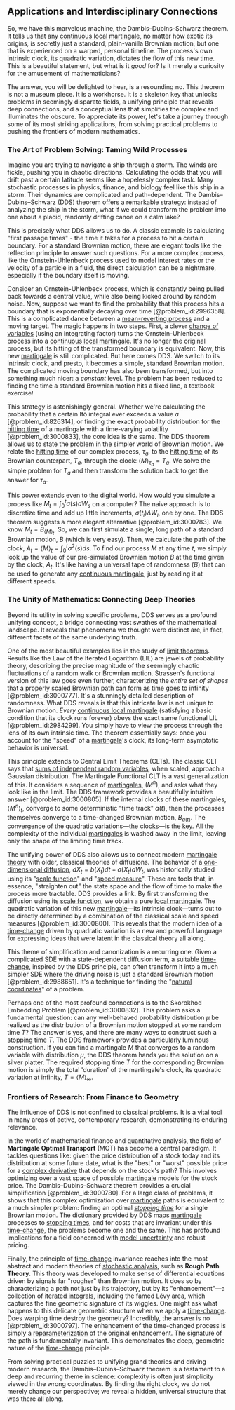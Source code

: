 ## Applications and Interdisciplinary Connections

So, we have this marvelous machine, the Dambis–Dubins–Schwarz theorem. It tells us that any [continuous local martingale](@article_id:188427), no matter how exotic its origins, is secretly just a standard, plain-vanilla Brownian motion, but one that is experienced on a warped, personal timeline. The process's own intrinsic clock, its quadratic variation, dictates the flow of this new time. This is a beautiful statement, but what is it *good* for? Is it merely a curiosity for the amusement of mathematicians?

The answer, you will be delighted to hear, is a resounding no. This theorem is not a museum piece. It is a workhorse. It is a skeleton key that unlocks problems in seemingly disparate fields, a unifying principle that reveals deep connections, and a conceptual lens that simplifies the complex and illuminates the obscure. To appreciate its power, let's take a journey through some of its most striking applications, from solving practical problems to pushing the frontiers of modern mathematics.

### The Art of Problem Solving: Taming Wild Processes

Imagine you are trying to navigate a ship through a storm. The winds are fickle, pushing you in chaotic directions. Calculating the odds that you will drift past a certain latitude seems like a hopelessly complex task. Many stochastic processes in physics, finance, and biology feel like this ship in a storm. Their dynamics are complicated and path-dependent. The Dambis–Dubins–Schwarz (DDS) theorem offers a remarkable strategy: instead of analyzing the ship in the storm, what if we could transform the problem into one about a placid, randomly drifting canoe on a calm lake?

This is precisely what DDS allows us to do. A classic example is calculating "first passage times" - the time it takes for a process to hit a certain boundary. For a standard Brownian motion, there are elegant tools like the reflection principle to answer such questions. For a more complex process, like the Ornstein-Uhlenbeck process used to model interest rates or the velocity of a particle in a fluid, the direct calculation can be a nightmare, especially if the boundary itself is moving.

Consider an Ornstein-Uhlenbeck process, which is constantly being pulled back towards a central value, while also being kicked around by random noise. Now, suppose we want to find the probability that this process hits a boundary that is exponentially decaying over time [@problem_id:2996358]. This is a complicated dance between a [mean-reverting process](@article_id:274444) and a moving target. The magic happens in two steps. First, a clever [change of variables](@article_id:140892) (using an integrating factor) turns the Ornstein-Uhlenbeck process into a [continuous local martingale](@article_id:188427). It's no longer the original process, but its hitting of the transformed boundary is equivalent. Now, this new [martingale](@article_id:145542) is still complicated. But here comes DDS. We switch to its intrinsic clock, and presto, it becomes a simple, standard Brownian motion. The complicated moving boundary has also been transformed, but into something much nicer: a *constant* level. The problem has been reduced to finding the time a standard Brownian motion hits a fixed line, a textbook exercise!

This strategy is astonishingly general. Whether we're calculating the probability that a certain Itô integral ever exceeds a value $a$ [@problem_id:826314], or finding the exact probability distribution for the [hitting time](@article_id:263670) of a martingale with a time-varying volatility [@problem_id:3000833], the core idea is the same. The DDS theorem allows us to state the problem in the simpler world of Brownian motion. We relate the [hitting time](@article_id:263670) of our complex process, $\tau_a$, to the [hitting time](@article_id:263670) of its Brownian counterpart, $T_a$, through the clock: $\langle M \rangle_{\tau_a} = T_a$. We solve the simple problem for $T_a$ and then transform the solution back to get the answer for $\tau_a$.

This power extends even to the digital world. How would you simulate a process like $M_t = \int_0^t \sigma(s) dW_s$ on a computer? The naive approach is to discretize time and add up little increments, $\sigma(t_i) \Delta W_i$, one by one. The DDS theorem suggests a more elegant alternative [@problem_id:3000783]. We know $M_t = B_{\langle M \rangle_t}$. So, we can first simulate a single, long path of a standard Brownian motion, $B$ (which is very easy). Then, we calculate the path of the clock, $A_t = \langle M \rangle_t = \int_0^t \sigma^2(s) ds$. To find our process $M$ at any time $t$, we simply look up the value of our pre-simulated Brownian motion $B$ at the time given by the clock, $A_t$. It's like having a universal tape of randomness ($B$) that can be used to generate any [continuous martingale](@article_id:184972), just by reading it at different speeds.

### The Unity of Mathematics: Connecting Deep Theories

Beyond its utility in solving specific problems, DDS serves as a profound unifying concept, a bridge connecting vast swathes of the mathematical landscape. It reveals that phenomena we thought were distinct are, in fact, different facets of the same underlying truth.

One of the most beautiful examples lies in the study of [limit theorems](@article_id:188085). Results like the Law of the Iterated Logarithm (LIL) are jewels of probability theory, describing the precise magnitude of the seemingly chaotic fluctuations of a random walk or Brownian motion. Strassen's functional version of this law goes even further, characterizing the *entire set of shapes* that a properly scaled Brownian path can form as time goes to infinity [@problem_id:3000777]. It's a stunningly detailed description of randomness. What DDS reveals is that this intricate law is not unique to Brownian motion. *Every* [continuous local martingale](@article_id:188427) (satisfying a basic condition that its clock runs forever) obeys the exact same functional LIL [@problem_id:2984299]. You simply have to view the process through the lens of its own intrinsic time. The theorem essentially says: once you account for the "speed" of a [martingale](@article_id:145542)'s clock, its long-term asymptotic behavior is universal.

This principle extends to Central Limit Theorems (CLTs). The classic CLT says that [sums of independent random variables](@article_id:275596), when scaled, approach a Gaussian distribution. The Martingale Functional CLT is a vast generalization of this. It considers a sequence of [martingales](@article_id:267285), $(M^n)$, and asks what they look like in the limit. The DDS framework provides a beautifully intuitive answer [@problem_id:3000805]. If the internal clocks of these martingales, $\langle M^n\rangle_t$, converge to some deterministic "time track" $a(t)$, then the processes themselves converge to a time-changed Brownian motion, $B_{a(t)}$. The convergence of the quadratic variations—the clocks—is the key. All the complexity of the individual [martingales](@article_id:267285) is washed away in the limit, leaving only the shape of the limiting time track.

The unifying power of DDS also allows us to connect modern [martingale theory](@article_id:266311) with older, classical theories of diffusions. The behavior of a [one-dimensional diffusion](@article_id:180826), $dX_t = b(X_t) dt + \sigma(X_t) dW_t$, was historically studied using its "[scale function](@article_id:200204)" and "[speed measure](@article_id:195936)". These are tools that, in essence, "straighten out" the state space and the flow of time to make the process more tractable. DDS provides a link. By first transforming the diffusion using its [scale function](@article_id:200204), we obtain a pure [local martingale](@article_id:203239). The quadratic variation of this new [martingale](@article_id:145542)—its intrinsic clock—turns out to be directly determined by a combination of the classical scale and speed measures [@problem_id:3000800]. This reveals that the modern idea of a [time-change](@article_id:633711) driven by quadratic variation is a new and powerful language for expressing ideas that were latent in the classical theory all along.

This theme of simplification and canonization is a recurring one. Given a complicated SDE with a state-dependent diffusion term, a suitable [time-change](@article_id:633711), inspired by the DDS principle, can often transform it into a much simpler SDE where the driving noise is just a standard Brownian motion [@problem_id:2988651]. It's a technique for finding the "[natural coordinates](@article_id:176111)" of a problem.

Perhaps one of the most profound connections is to the Skorokhod Embedding Problem [@problem_id:3000832]. This problem asks a fundamental question: can any well-behaved probability distribution $\mu$ be realized as the distribution of a Brownian motion stopped at some random time $T$? The answer is yes, and there are many ways to construct such a [stopping time](@article_id:269803) $T$. The DDS framework provides a particularly luminous construction. If you can find a martingale $M$ that converges to a random variable with distribution $\mu$, the DDS theorem hands you the solution on a silver platter. The required stopping time $T$ for the corresponding Brownian motion is simply the total 'duration' of the martingale's clock, its quadratic variation at infinity, $T = \langle M \rangle_{\infty}$.

### Frontiers of Research: From Finance to Geometry

The influence of DDS is not confined to classical problems. It is a vital tool in many areas of active, contemporary research, demonstrating its enduring relevance.

In the world of mathematical finance and quantitative analysis, the field of **Martingale Optimal Transport** (MOT) has become a central paradigm. It tackles questions like: given the price distribution of a stock today and its distribution at some future date, what is the "best" or "worst" possible price for a [complex derivative](@article_id:168279) that depends on the stock's path? This involves optimizing over a vast space of possible [martingale](@article_id:145542) models for the stock price. The Dambis–Dubins–Schwarz theorem provides a crucial simplification [@problem_id:3000780]. For a large class of problems, it shows that this complex optimization over [martingale](@article_id:145542) paths is equivalent to a much simpler problem: finding an optimal *[stopping time](@article_id:269803)* for a single Brownian motion. The dictionary provided by DDS maps [martingale](@article_id:145542) processes to [stopping times](@article_id:261305), and for costs that are invariant under this [time-change](@article_id:633711), the problems become one and the same. This has profound implications for a field concerned with [model uncertainty](@article_id:265045) and robust pricing.

Finally, the principle of [time-change](@article_id:633711) invariance reaches into the most abstract and modern theories of [stochastic analysis](@article_id:188315), such as **Rough Path Theory**. This theory was developed to make sense of differential equations driven by signals far "rougher" than Brownian motion. It does so by characterizing a path not just by its trajectory, but by its "enhancement"—a collection of [iterated integrals](@article_id:143913), including the famed Lévy area, which captures the fine geometric signature of its wiggles. One might ask what happens to this delicate geometric structure when we apply a [time-change](@article_id:633711). Does warping time destroy the geometry? Incredibly, the answer is no [@problem_id:3000797]. The enhancement of the time-changed process is simply a [reparameterization](@article_id:270093) of the original enhancement. The signature of the path is fundamentally invariant. This demonstrates the deep, geometric nature of the [time-change](@article_id:633711) principle.

From solving practical puzzles to unifying grand theories and driving modern research, the Dambis–Dubins–Schwarz theorem is a testament to a deep and recurring theme in science: complexity is often just simplicity viewed in the wrong coordinates. By finding the right clock, we do not merely change our perspective; we reveal a hidden, universal structure that was there all along.